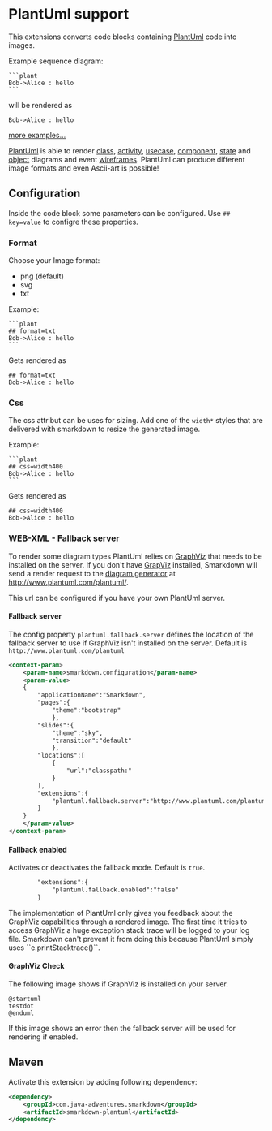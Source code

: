 # PlantUml support


This extensions converts code blocks containing [PlantUml](http://plantuml.sourceforge.net)
code into images.


Example sequence diagram:

	```plant
	Bob->Alice : hello
	```

will be rendered as

```plant
Bob->Alice : hello
```

[more examples...](examples/PlantUml.md)

[PlantUml](http://plantuml.sourceforge.net) is able to render [class](http://plantuml.sourceforge.net/classes.html), [activity](http://plantuml.sourceforge.net/activity2.html), [usecase](http://plantuml.sourceforge.net/usecase.html), [component](http://plantuml.sourceforge.net/component.html), [state](http://plantuml.sourceforge.net/state.html) and [object](http://plantuml.sourceforge.net/objects.html) diagrams and event [wireframes](http://plantuml.sourceforge.net/salt.html). PlantUml can produce different image formats and even Ascii-art is possible!


## Configuration

Inside the code block some parameters can be configured. Use ``## key=value`` to configre these properties.


### Format

Choose your Image format:

- png (default)
- svg
- txt


Example:

	```plant
	## format=txt
	Bob->Alice : hello
	```
	
Gets rendered as

```plant
## format=txt
Bob->Alice : hello
```


### Css

The css attribut can be uses for sizing. Add one of the ``width*`` styles that are delivered with smarkdown to resize the generated image.


Example:

	```plant
	## css=width400
	Bob->Alice : hello
	```
	
Gets rendered as

```plant
## css=width400
Bob->Alice : hello
```


### WEB-XML - Fallback server

To render some diagram types PlantUml relies on [GraphViz](http://graphviz.org/) that needs to be installed on the server. If you don't have [GrapViz](http://graphviz.org/) installed, Smarkdown will send a render request
to the [diagram generator](http://www.plantuml.com/plantuml/) at http://www.plantuml.com/plantuml/.

This url can be configured if you have your own PlantUml server.


#### Fallback server

The config property ``plantuml.fallback.server`` defines the location of the fallback server to use 
if GraphViz isn't installed on the server. Default is ``http://www.plantuml.com/plantuml``

```xml
<context-param>
	<param-name>smarkdown.configuration</param-name>
	<param-value>
	{
		"applicationName":"Smarkdown",
		"pages":{
			"theme":"bootstrap"
			},
		"slides":{
			"theme":"sky",
			"transition":"default"
			},
		"locations":[
			{
				"url":"classpath:"
			}
		],
		"extensions":{
			"plantuml.fallback.server":"http://www.plantuml.com/plantuml"
		}
	}
	</param-value>
</context-param>
```


#### Fallback enabled

Activates or deactivates the fallback mode. Default is ``true``.

```xml
		"extensions":{
			"plantuml.fallback.enabled":"false"
		}
```


<div class='alert'>
The implementation of PlantUml only gives you feedback about the GraphViz capabilities through a rendered image. The first time it tries to access GraphViz a
huge exception stack trace will be logged to your log file. Smarkdown can't prevent it from doing this because PlantUml simply uses ``e.printStacktrace()``.
</div>


#### GraphViz Check

The following image shows if GraphViz is installed on your server.

```plant
@startuml
testdot
@enduml
```

If this image shows an error then the fallback server will be used for rendering if enabled.



## Maven

Activate this extension by adding following dependency:

```xml
<dependency>
    <groupId>com.java-adventures.smarkdown</groupId>
    <artifactId>smarkdown-plantuml</artifactId>
</dependency>
```
